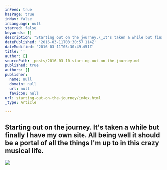 ```yaml
---
inFeed: true
hasPage: true
inNav: false
inLanguage: null
starred: false
keywords: []
description: "Starting out on the journey.\_It's taken a while but finally I have my own site. All being well it should be a portal of all the things I'm up to in this crazy musical life."
datePublished: '2016-03-11T03:30:57.114Z'
dateModified: '2016-03-11T03:30:49.651Z'
title: ''
author: []
sourcePath: _posts/2016-03-10-starting-out-on-the-journey.md
published: true
authors: []
publisher:
  name: null
  domain: null
  url: null
  favicon: null
url: starting-out-on-the-journey/index.html
_type: Article

---
```

## Starting out on the journey. It's taken a while but finally I have my own site. All being well it should be a portal of all the things I'm up to in this crazy musical life.
![](https://the-grid-user-content.s3-us-west-2.amazonaws.com/3769ad11-73f4-4004-b534-e098aef90dfc.jpg)